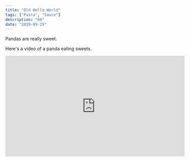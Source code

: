```yaml
---
title: "Old Hello World"
tags: ["Pasta", "Sauce"]
description: "66"
date: "2019-09-29"
---
```


Pandas are really sweet.

Here's a video of a panda eating sweets.

<iframe width="560" height="315" src="https://www.youtube.com/embed/4n0xNbfJLR8" frameborder="0" allowfullscreen></iframe>
